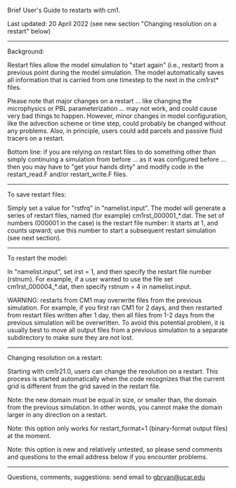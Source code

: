 
Brief User's Guide to restarts with cm1.

Last updated:  20 April 2022 
(see new section "Changing resolution on a restart" below)

-------------------------------------------------------------------------
Background:

Restart files allow the model simulation to "start again" (i.e., restart)
from a previous point during the model simulation.  The model automatically 
saves all information that is carried from one timestep to the next in the 
cm1rst* files.  

Please note that major changes on a restart ... like changing the 
microphysics or PBL parameterization ... may not work, and could cause 
very bad things to happen.  However, minor changes in model configuration, 
like the advection scheme or time step, could probably be changed without 
any problems.  Also, in principle, users could add parcels and passive fluid 
tracers on a restart.  

Bottom line: if you are relying on restart files to do something other 
than simply continuing a simulation from before ... as it was configured 
before ... then you may have to "get your hands dirty" and modify code in 
the restart_read.F and/or restart_write.F files.  

-------------------------------------------------------------------------
To save restart files:

Simply set a value for "rstfrq" in "namelist.input".  The model will 
generate a series of restart files, named (for example)
cm1rst_000001_*.dat.  The set of numbers (000001 in the case) is the restart 
file number:  it starts at 1, and counts upward;  use this number to start a 
subsequent restart simulation (see next section).

-------------------------------------------------------------------------
To restart the model:

In "namelist.input", set irst = 1, and then specify the restart file 
number (rstnum).  For example, if a user wanted to use the file set 
cm1rst_000004_*.dat, then specify rstnum = 4 in namelist.input.  

WARNING: restarts from CM1 may overwrite files from the previous simulation. 
For example, if you first ran CM1 for 2 days, and then restarted from restart
files written after 1 day, then all files from 1-2 days from the previous 
simulation will be overwritten.  To avoid this potential problem, it is 
usually best to move all output files from a previous simulation to a 
separate subdirectory to make sure they are not lost. 

-------------------------------------------------------------------------
Changing resolution on a restart:

Starting with cm1r21.0, users can change the resolution on a restart. 
This process is started automatically when the code recognizes that the 
current grid is different from the grid saved in the restart file. 

Note: the new domain must be equal in size, or smaller than, the domain from 
the previous simulation.  In other words, you cannot make the domain larger 
in any direction on a restart. 

Note: this option only works for restart_format=1 (binary-format output files)
at the moment. 

Note: this option is new and relatively untested, so please send comments 
and questions to the email address below if you encounter problems.  

-------------------------------------------------------------------------

Questions, comments, suggestions:  send email to gbryan@ucar.edu

